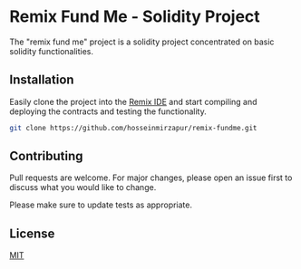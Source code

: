 # Remix Fund Me - Solidity Project

The "remix fund me" project is a solidity project concentrated on basic solidity functionalities.

## Installation

Easily clone the project into the [Remix IDE](https://remix.ethereum.org) and start compiling and deploying the contracts and testing the functionality.

```bash
git clone https://github.com/hosseinmirzapur/remix-fundme.git
```

## Contributing

Pull requests are welcome. For major changes, please open an issue first
to discuss what you would like to change.

Please make sure to update tests as appropriate.

## License

[MIT](https://choosealicense.com/licenses/mit/)
